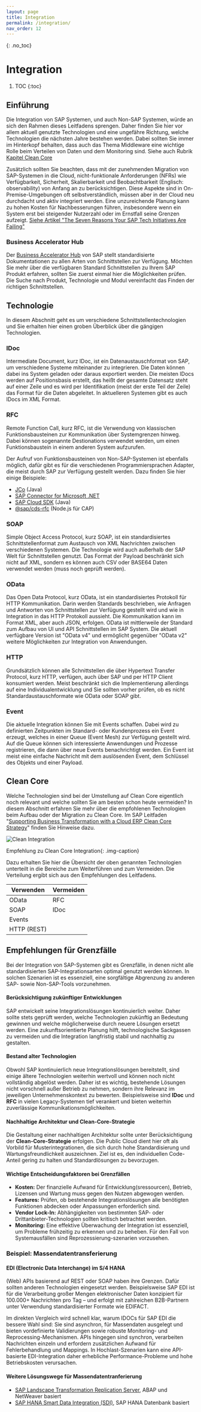 ```yaml
---
layout: page
title: Integration
permalink: /integration/
nav_order: 12
---
```


{: .no_toc}

# Integration

1. TOC
{:toc}

## Einführung

Die Integration von SAP Systemen, und auch Non-SAP Systemen, würde an sich den Rahmen dieses Leitfadens sprengen. Daher finden Sie hier vor allem aktuell genutzte Technologien und eine ungefähre Richtung, welche Technologien die nächsten Jahre bestehen werden. Dabei sollten Sie immer im Hinterkopf behalten, dass auch das Thema Middleware eine wichtige Rolle beim Verteilen von Daten und dem Monitoring sind. Siehe auch Rubrik [Kapitel Clean Core](/ABAP-Leitfaden//clean-core//what-is-clean-core/) 

Zusätzlich sollten Sie beachten, dass mit der zunehmenden Migration von SAP-Systemen in die Cloud, nicht-funktionale Anforderungen (NFRs) wie Verfügbarkeit, Sicherheit, Skalierbarkeit und Beobachtbarkeit (Englisch: observability) von Anfang an zu berücksichtigen. Diese Aspekte sind in On-Premise-Umgebungen oft selbstverständlich, müssen aber in der Cloud neu durchdacht und aktiv integriert werden. Eine unzureichende Planung kann zu hohen Kosten für Nachbesserungen führen, insbesondere wenn ein System erst bei steigender Nutzerzahl oder im Ernstfall seine Grenzen aufzeigt. [Siehe Artikel "The Seven Reasons Your SAP Tech Initiatives Are Failing"](https://secondphase.com.au/seven-reasons-sap-tech-failing/)

### Business Accelerator Hub

Der [Business Accelerator Hub](https://api.sap.com/) von SAP stellt standardisierte Dokumentationen zu allen Arten von Schnittstellen zur Verfügung. Möchten Sie mehr über die verfügbaren Standard Schnittstellen zu Ihrem SAP Produkt erfahren, sollten Sie zuerst einmal hier die Möglichkeiten prüfen. Die Suche nach Produkt, Technologie und Modul vereinfacht das Finden der richtigen Schnittstellen.

## Technologie

In diesem Abschnitt geht es um verschiedene Schnittstellentechnologien und Sie erhalten hier einen groben Überblick über die gängigen Technologien.

### IDoc

Intermediate Document, kurz IDoc, ist ein Datenaustauschformat von SAP, um verschiedene Systeme miteinander zu integrieren. Die Daten können dabei ins System geladen oder daraus exportiert werden. Die meisten IDocs werden auf Positionsbasis erstellt, das heißt der gesamte Datensatz steht auf einer Zeile und es wird per Identifikation (meist der erste Teil der Zeile) das Format für die Daten abgeleitet. In aktuelleren Systemen gibt es auch IDocs im XML Format.

### RFC

Remote Function Call, kurz RFC, ist die Verwendung von klassischen Funktionsbausteinen zur Kommunikation über Systemgrenzen hinweg. Dabei können sogenannte Destionations verwendet werden, um einen Funktionsbaustein in einem anderen System aufzurufen.

Der Aufruf von Funktionsbausteinen von Non-SAP-Systemen ist ebenfalls möglich, dafür gibt es für die verschiedenen Programmiersprachen Adapter, die meist durch SAP zur Verfügung gestellt werden. Dazu finden Sie hier einige Beispiele:

- [JCo](https://support.sap.com/en/product/connectors/jco.html) (Java)
- [SAP Connector for Microsoft .NET](https://support.sap.com/en/product/connectors/msnet.html)
- [SAP Cloud SDK](https://sap.github.io/cloud-sdk/docs/java/features/bapi-and-rfc/overview) (Java)
- [@sap/cds-rfc](https://www.npmjs.com/package/@sap/cds-rfc) (Node.js für CAP)

### SOAP

Simple Object Access Protocol, kurz SOAP, ist ein standardisiertes Schnittstellenformat zum Austausch von XML Nachrichten zwischen verschiedenen Systemen. Die Technologie wird auch außerhalb der SAP Welt für Schnittstellen genutzt. Das Format der Payload beschränkt sich nicht auf XML, sondern es können auch CSV oder BASE64 Daten verwendet werden (muss noch geprüft werden).

### OData

Das Open Data Protocol, kurz OData, ist ein standardisiertes Protokoll für HTTP Kommunikation. Darin werden Standards beschrieben, wie Anfragen und Antworten von Schnittstellen zur Verfügung gestellt wird und wie in Integration in das HTTP Protokoll aussieht. Die Kommunikation kann im Format XML, aber auch JSON, erfolgen. OData ist mittlerweile der Standard zum Aufbau von UI und API Schnittstellen im SAP System. Die aktuell verfügbare Version ist "OData v4" und ermöglicht gegenüber "OData v2" weitere Möglichkeiten zur Integration von Anwendungen.

### HTTP

Grundsätzlich können alle Schnittstellen die über Hypertext Transfer Protocol, kurz HTTP, verfügen, auch über SAP und per HTTP Client konsumiert werden. Meist beschränkt sich die Implementierung allerdings auf eine Individualentwicklung und Sie sollten vorher prüfen, ob es nicht Standardaustauschformate wie OData oder SOAP gibt.

### Event

Die aktuelle Integration können Sie mit Events schaffen. Dabei wird zu definierten Zeitpunkten im Standard- oder Kundenprozess ein Event erzeugt, welches in einer Queue (Event Mesh) zur Verfügung gestellt wird. Auf die Queue können sich interessierte Anwendungen und Prozesse registrieren, die dann über neue Events benachrichtigt werden. Ein Event ist meist eine einfache Nachricht mit dem auslösenden Event, dem Schlüssel des Objekts und einer Payload.

## Clean Core

Welche Technologien sind bei der Umstellung auf Clean Core eigentlich noch relevant und welche sollten Sie am besten schon heute vermeiden? In diesem Abschnitt erfahren Sie mehr über die empfohlenen Technologien beim Aufbau oder der Migration zu Clean Core. Im SAP Leitfaden "[Supporting Business Transformation with a Cloud ERP Clean Core Strategy](https://www.sap.com/germany/index.html)" finden Sie Hinweise dazu.

![Clean Integration](./img/image-01.png)

Empfehlung zu Clean Core Integration{: .img-caption}

Dazu erhalten Sie hier die Übersicht der oben genannten Technologien unterteilt in die Bereiche zum Weiterführen und zum Vermeiden. Die Verteilung ergibt sich aus den Empfehlungen des Leitfadens.

| Verwenden   | Vermeiden |
| ----------- | --------- |
| OData       | RFC       |
| SOAP        | IDoc      |
| Events      |           |
| HTTP (REST) |           |

## Empfehlungen für Grenzfälle

Bei der Integration von SAP-Systemen gibt es Grenzfälle, in denen nicht alle standardisierten SAP-Integrationsarten optimal genutzt werden können. In solchen Szenarien ist es essenziell, eine sorgfältige Abgrenzung zu anderen SAP- sowie Non-SAP-Tools vorzunehmen.

#### Berücksichtigung zukünftiger Entwicklungen

SAP entwickelt seine Integrationslösungen kontinuierlich weiter. Daher sollte stets geprüft werden, welche Technologien zukünftig an Bedeutung gewinnen und welche möglicherweise durch neuere Lösungen ersetzt werden. Eine zukunftsorientierte Planung hilft, technologische Sackgassen zu vermeiden und die Integration langfristig stabil und nachhaltig zu gestalten.

#### Bestand alter Technologien

Obwohl SAP kontinuierlich neue Integrationslösungen bereitstellt, sind einige ältere Technologien weiterhin wertvoll und können noch nicht vollständig abgelöst werden. Daher ist es wichtig, bestehende Lösungen nicht vorschnell außer Betrieb zu nehmen, sondern ihre Relevanz im jeweiligen Unternehmenskontext zu bewerten. Beispielsweise sind **IDoc** und **RFC** in vielen Legacy-Systemen tief verankert und bieten weiterhin zuverlässige Kommunikationsmöglichkeiten.

#### Nachhaltige Architektur und Clean-Core-Strategie

Die Gestaltung einer nachhaltigen Architektur sollte unter Berücksichtigung der **Clean-Core-Strategie** erfolgen. Die Public Cloud dient hier oft als Vorbild für Musterintegrationen, die sich durch hohe Standardisierung und Wartungsfreundlichkeit auszeichnen. Ziel ist es, den individuellen Code-Anteil gering zu halten und Standardlösungen zu bevorzugen.

#### Wichtige Entscheidungsfaktoren bei Grenzfällen

- **Kosten:** Der finanzielle Aufwand für Entwicklung(sressourcen), Betrieb, Lizensen und Wartung muss gegen den Nutzen abgewogen werden.
- **Features:** Prüfen, ob bestehende Integrationslösungen alle benötigten Funktionen abdecken oder Anpassungen erforderlich sind.
- **Vendor Lock-In:** Abhängigkeiten von bestimmten SAP- oder Drittanbieter-Technologien sollten kritisch betrachtet werden.
- **Monitoring:** Eine effektive Überwachung der Integration ist essenziell, um Probleme frühzeitig zu erkennen und zu beheben. Für den Fall von Systemausfällen sind Reprozessierung-szenarien vorzusehen.


### Beispiel: Massendatentransferierung 

#### EDI (Electronic Data Interchange) im S/4 HANA

(Web) APIs basierend auf REST oder SOAP haben ihre Grenzen. Dafür sollten anderen Technologien eingesetzt werden. Beispielsweise SAP EDI ist für die Verarbeitung großer Mengen elektronischer Daten konzipiert für 100.000+ Nachrichten pro Tag – und erfolgt mit zahlreichen B2B-Partnern unter Verwendung standardisierter Formate wie EDIFACT.

Im direkten Vergleich wird schnell klar, warum IDOCs für SAP EDI die bessere Wahl sind: Sie sind asynchron, für Massendaten ausgelegt und bieten vordefinierte Validierungen sowie robuste Monitoring- und Reprocessing-Mechanismen. APIs hingegen sind synchron, verarbeiten Nachrichten einzeln und erfordern zusätzlichen Aufwand für Fehlerbehandlung und Mappings. In Hochlast-Szenarien kann eine API-basierte EDI-Integration daher erhebliche Performance-Probleme und hohe Betriebskosten verursachen.

#### Weitere Lösungswege für Massendatentranferierung

- [SAP Landscape Transformation Replication Server](https://www.sap.com/germany/products/technology-platform/landscape-replication-server.html), ABAP und NetWeaver basiert 
- [SAP HANA Smart Data Integration (SDI)](https://help.sap.com/docs/SUPPORT_CONTENT/hanasdi/4740563873.html?mt=de-DE), SAP HANA Datenbank basiert